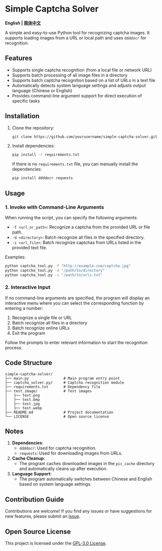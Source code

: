 # Simple Captcha Solver

**English | [简体中文](README.md)**

A simple and easy-to-use Python tool for recognizing captcha images. It supports loading images from a URL or local path and uses `ddddocr` for recognition.

## Features

- Supports single captcha recognition (from a local file or network URL)
- Supports batch processing of all image files in a directory
- Supports batch captcha recognition based on a list of URLs in a text file
- Automatically detects system language settings and adjusts output language (Chinese or English)
- Provides command-line argument support for direct execution of specific tasks

## Installation
1. Clone the repository:
   ```bash
   git clone https://github.com/yourusername/simple-captcha-solver.git
   ```
2. Install dependencies:
   ```bash
   pip install -r requirements.txt
   ```
   If there is no `requirements.txt` file, you can manually install the dependencies:
   ```bash
   pip install ddddocr requests
   ```

## Usage
### 1. Invoke with Command-Line Arguments

When running the script, you can specify the following arguments:

- `-f <url_or_path>`: Recognize a captcha from the provided URL or file path.
- `-d <directory>`: Batch recognize all files in the specified directory.
- `-i <url_file>`: Batch recognize captchas from URLs listed in the provided text file.

Examples:

```bash
python captcha_tool.py -f "http://example.com/captcha.jpg"
python captcha_tool.py -d "/path/to/directory"
python captcha_tool.py -i "/path/to/urls.txt"
```

### 2. Interactive Input

If no command-line arguments are specified, the program will display an interactive menu where you can select the corresponding function by entering a number:

1. Recognize a single file or URL
2. Batch recognize all files in a directory
3. Batch recognize online URLs
4. Exit the program

Follow the prompts to enter relevant information to start the recognition process.


## Code Structure
```plaintext
simple-captcha-solver/
├── main.py                # Main program entry point
├── captcha_solver.py/     # Captcha recognition module
├── requirements.txt       # Dependency file
├── test_image/            # Test images
│   ├── test.png
│   ├── test.bmp
│   ├── test.jpg
│   ├── test.webp
├── README.md              # Project documentation
└── LICENSE                # Open source license
```


## Notes
1. **Dependencies**:
   - `ddddocr`: Used for captcha recognition.
   - `requests`: Used for downloading images from URLs.
2. **Cache Cleanup**:
   - The program caches downloaded images in the `pic_cache` directory and automatically cleans up after execution.
3. **Language Support**:
   - The program automatically switches between Chinese and English based on system language settings.

## Contribution Guide
Contributions are welcome! If you find any issues or have suggestions for new features, please submit an [Issue](https://github.com/yourusername/simple-captcha-solver/issues).

## Open Source License
This project is licensed under the [GPL-3.0 License](LICENSE).